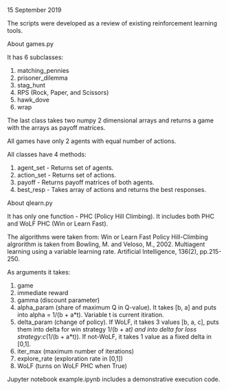 15 September 2019

The scripts were developed as a review of existing reinforcement learning tools.

About games.py

It has 6 subclasses:

1) matching_pennies
2) prisoner_dilemma
3) stag_hunt
4) RPS (Rock, Paper, and Scissors)
5) hawk_dove
6) wrap

The last class takes two numpy 2 dimensional arrays and returns a game with
the arrays as payoff matrices.

All games have only 2 agents with equal number of actions.

All classes have 4 methods:

1) agent_set - Returns set of agents.
2) action_set - Returns set of actions.
3) payoff - Returns payoff matrices of both agents.
4) best_resp - Takes array of actions and returns the best responses.


About qlearn.py

It has only one function - PHC (Policy Hill Climbing).
It includes both PHC and WoLF PHC (Win or Learn Fast).

The algorithms were taken from:
    Win or Learn Fast Policy Hill-Climbing algrorithm
    is taken from Bowling, M. and Veloso, M., 2002.
    Multiagent learning using a variable learning rate.
    Artificial Intelligence, 136(2), pp.215-250.

As arguments it takes:

1) game
2) immediate reward
3) gamma (discount parameter)
4) alpha_param (share of maximum Q in Q-value).
   It takes [b, a] and puts into alpha = 1/(b + a*t).
   Variable t is current itiration.  
5) delta_param (change of policy).
   If WoLF, it takes 3 values [b, a, c],
   puts them into delta for win strategy 1/(b + a*t)
   and into delta for loss strategy:c*(1/(b + a*t)).
   If not-WoLF, it takes 1 value as a fixed delta in [0,1].
6) iter_max (maximum number of iterations)
7) explore_rate (exploration rate in [0,1])
8) WoLF (turns on WoLF PHC when True)


Jupyter notebook example.ipynb includes a demonstrative execution code.

